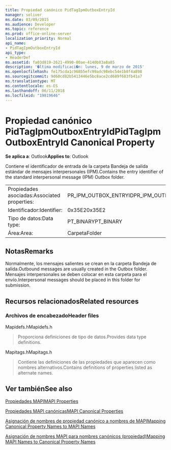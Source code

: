 ```yaml
---
title: Propiedad canónico PidTagIpmOutboxEntryId
manager: soliver
ms.date: 03/09/2015
ms.audience: Developer
ms.topic: reference
ms.prod: office-online-server
localization_priority: Normal
api_name:
- PidTagIpmOutboxEntryId
api_type:
- HeaderDef
ms.assetid: fa03d819-2621-4990-80ae-4140b83a8a85
description: '�ltima modificaci�n: lunes, 9 de marzo de 2015'
ms.openlocfilehash: fe175cda1c968b5efc99adc98ebc54e1b8f4a898
ms.sourcegitcommit: 9d60cd82b5413446e5bc8ace2cd689f683fb41a7
ms.translationtype: MT
ms.contentlocale: es-ES
ms.lasthandoff: 06/11/2018
ms.locfileid: "19819646"
---
```

# <a name="pidtagipmoutboxentryid-canonical-property"></a><span data-ttu-id="f0f8d-103">Propiedad canónico PidTagIpmOutboxEntryId</span><span class="sxs-lookup"><span data-stu-id="f0f8d-103">PidTagIpmOutboxEntryId Canonical Property</span></span>

  
  
<span data-ttu-id="f0f8d-104">**Se aplica a**: Outlook</span><span class="sxs-lookup"><span data-stu-id="f0f8d-104">**Applies to**: Outlook</span></span> 
  
<span data-ttu-id="f0f8d-105">Contiene el identificador de entrada de la carpeta Bandeja de salida estándar de mensajes interpersonales (IPM).</span><span class="sxs-lookup"><span data-stu-id="f0f8d-105">Contains the entry identifier of the standard interpersonal message (IPM) Outbox folder.</span></span> 
  
|||
|:-----|:-----|
|<span data-ttu-id="f0f8d-106">Propiedades asociadas:</span><span class="sxs-lookup"><span data-stu-id="f0f8d-106">Associated properties:</span></span>  <br/> |<span data-ttu-id="f0f8d-107">PR_IPM_OUTBOX_ENTRYID</span><span class="sxs-lookup"><span data-stu-id="f0f8d-107">PR_IPM_OUTBOX_ENTRYID</span></span>  <br/> |
|<span data-ttu-id="f0f8d-108">Identificador:</span><span class="sxs-lookup"><span data-stu-id="f0f8d-108">Identifier:</span></span>  <br/> |<span data-ttu-id="f0f8d-109">0x35E2</span><span class="sxs-lookup"><span data-stu-id="f0f8d-109">0x35E2</span></span>  <br/> |
|<span data-ttu-id="f0f8d-110">Tipo de datos:</span><span class="sxs-lookup"><span data-stu-id="f0f8d-110">Data type:</span></span>  <br/> |<span data-ttu-id="f0f8d-111">PT_BINARY</span><span class="sxs-lookup"><span data-stu-id="f0f8d-111">PT_BINARY</span></span>  <br/> |
|<span data-ttu-id="f0f8d-112">Área:</span><span class="sxs-lookup"><span data-stu-id="f0f8d-112">Area:</span></span>  <br/> |<span data-ttu-id="f0f8d-113">Carpeta</span><span class="sxs-lookup"><span data-stu-id="f0f8d-113">Folder</span></span>  <br/> |
   
## <a name="remarks"></a><span data-ttu-id="f0f8d-114">Notas</span><span class="sxs-lookup"><span data-stu-id="f0f8d-114">Remarks</span></span>

<span data-ttu-id="f0f8d-115">Normalmente, los mensajes salientes se crean en la carpeta Bandeja de salida.</span><span class="sxs-lookup"><span data-stu-id="f0f8d-115">Outbound messages are usually created in the Outbox folder.</span></span> <span data-ttu-id="f0f8d-116">Mensajes interpersonales se deben colocar en esta carpeta para el envío.</span><span class="sxs-lookup"><span data-stu-id="f0f8d-116">Interpersonal messages should be placed in this folder for submission.</span></span> 
  
## <a name="related-resources"></a><span data-ttu-id="f0f8d-117">Recursos relacionados</span><span class="sxs-lookup"><span data-stu-id="f0f8d-117">Related resources</span></span>

### <a name="header-files"></a><span data-ttu-id="f0f8d-118">Archivos de encabezado</span><span class="sxs-lookup"><span data-stu-id="f0f8d-118">Header files</span></span>

<span data-ttu-id="f0f8d-119">Mapidefs.h</span><span class="sxs-lookup"><span data-stu-id="f0f8d-119">Mapidefs.h</span></span>
  
> <span data-ttu-id="f0f8d-120">Proporciona definiciones de tipo de datos.</span><span class="sxs-lookup"><span data-stu-id="f0f8d-120">Provides data type definitions.</span></span>
    
<span data-ttu-id="f0f8d-121">Mapitags.h</span><span class="sxs-lookup"><span data-stu-id="f0f8d-121">Mapitags.h</span></span>
  
> <span data-ttu-id="f0f8d-122">Contiene las definiciones de las propiedades que aparecen como nombres alternativos.</span><span class="sxs-lookup"><span data-stu-id="f0f8d-122">Contains definitions of properties listed as alternate names.</span></span>
    
## <a name="see-also"></a><span data-ttu-id="f0f8d-123">Ver también</span><span class="sxs-lookup"><span data-stu-id="f0f8d-123">See also</span></span>



[<span data-ttu-id="f0f8d-124">Propiedades MAPI</span><span class="sxs-lookup"><span data-stu-id="f0f8d-124">MAPI Properties</span></span>](mapi-properties.md)
  
[<span data-ttu-id="f0f8d-125">Propiedades MAPI canónicas</span><span class="sxs-lookup"><span data-stu-id="f0f8d-125">MAPI Canonical Properties</span></span>](mapi-canonical-properties.md)
  
[<span data-ttu-id="f0f8d-126">Asignación de nombres de propiedad canónico a nombres de MAPI</span><span class="sxs-lookup"><span data-stu-id="f0f8d-126">Mapping Canonical Property Names to MAPI Names</span></span>](mapping-canonical-property-names-to-mapi-names.md)
  
[<span data-ttu-id="f0f8d-127">Asignación de nombres MAPI para nombres canónicos (propiedad)</span><span class="sxs-lookup"><span data-stu-id="f0f8d-127">Mapping MAPI Names to Canonical Property Names</span></span>](mapping-mapi-names-to-canonical-property-names.md)

